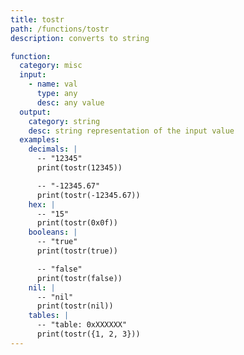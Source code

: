 ```yaml
---
title: tostr
path: /functions/tostr
description: converts to string

function:
  category: misc
  input:
    - name: val
      type: any
      desc: any value
  output:
    category: string
    desc: string representation of the input value
  examples:
    decimals: |
      -- "12345"
      print(tostr(12345))

      -- "-12345.67"
      print(tostr(-12345.67))
    hex: |
      -- "15"
      print(tostr(0x0f))
    booleans: |
      -- "true"
      print(tostr(true))

      -- "false"
      print(tostr(false))
    nil: |
      -- "nil"
      print(tostr(nil))
    tables: |
      -- "table: 0xXXXXXX"
      print(tostr({1, 2, 3}))
---
```

